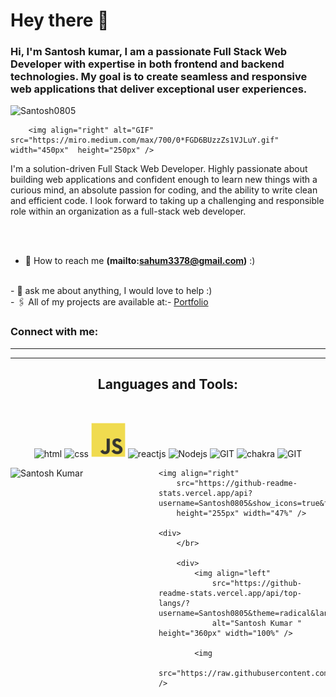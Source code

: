 <h1>Hey there 👋 </h1>
<h3>Hi, I'm Santosh kumar, I am a passionate Full Stack Web Developer with expertise in both frontend and backend
    technologies. My goal is to create seamless and responsive web applications that deliver exceptional user
    experiences.</h3>

<!-- <img align="right" alt="coding" width="410"
    <!-- src="https://cdn.dribbble.com/users/1162077/screenshots/3848914/programmer.gif"> -->

<p align="left"> <img
        src="https://komarev.com/ghpvc/?username=Santosh0805&label=Profile%20views&color=0e75b6&style=flat"
        alt="Santosh0805" /> </p>

        <img align="right" alt="GIF" src="https://miro.medium.com/max/700/0*FGD6BUzzZs1VJLuY.gif" width="450px"  height="250px" />


I'm a solution-driven Full Stack Web Developer. Highly passionate about building web applications and confident enough
to learn new things with a curious mind, an absolute passion for coding, and the ability to write clean and efficient
code. I look forward to taking up a challenging and responsible role within an organization as a full-stack web
developer.

<br>
<br>

- 💼 How to reach me **(mailto:sahum3378@gmail.com)** :)
<br>
- 💬 ask me about anything, I would love to help :)
<br>
- 🖇️ All of my projects are available at:- <a href="https://santosh0805.github.io/Portfolio-/"
    target="_blank">Portfolio</a>



<h3 align="left">Connect with me:</h3>
<!-- <p align="left">
    <a href="https://twitter.com/uttammane175677" target="blank"><img align="center"
            src="https://raw.githubusercontent.com/rahuldkjain/github-profile-readme-generator/master/src/images/icons/Social/twitter.svg"
            alt="uttammane175677" height="30" width="40" /></a>
    <a href="https://www.linkedin.com/in/uttam-mane-036252291/" target="blank"><img align="center"
            src="https://raw.githubusercontent.com/rahuldkjain/github-profile-readme-generator/master/src/images/icons/Social/linked-in-alt.svg"
            alt="uttam mane" height="30" width="40" /></a>
    <a href="https://instagram.com/mr_uttam_mane_101" target="blank"><img align="center"
            src="https://raw.githubusercontent.com/rahuldkjain/github-profile-readme-generator/master/src/images/icons/Social/instagram.svg"
            alt="mr_uttam_mane_101" height="30" width="40" /></a>
</p> -->

<hr>
<hr>
<h2 align="center"><b>Languages and Tools:</b></h2>
<br>
<p align="center">
    <img src="https://www.vectorlogo.zone/logos/w3_html5/w3_html5-icon.svg" alt="html" width="55" height="55" />
    <img src="https://www.vectorlogo.zone/logos/w3_css/w3_css-icon.svg" alt="css" width="55" height="55" />
    <img src="https://raw.githubusercontent.com/devicons/devicon/master/icons/javascript/javascript-original.svg"
        alt="javascript" width="55" height="55" />
    <img src="https://www.vectorlogo.zone/logos/reactjs/reactjs-icon.svg" alt="reactjs" width="55" height="55" />
    <img src="https://www.vectorlogo.zone/logos/nodejs/nodejs-icon.svg" alt="Nodejs" width="55" height="55" />
    <img src="https://www.vectorlogo.zone/logos/git-scm/git-scm-icon.svg" alt="GIT" width="55" height="55"
        marginleft="15" />
    <img src="https://img.icons8.com/?size=96&id=r9QJ0VFFrn7T&format=png" alt="chakra" width="55" height="55" />
    <img src="https://www.svgrepo.com/show/354048/material-ui.svg" alt="GIT" width="55" height="55" marginleft="15" />
</p></span>

<div>
    <img align="left" src="https://github-readme-streak-stats.herokuapp.com/?user=Santosh0805&theme=radical"
        alt="Santosh Kumar" height="250px" width="47%" />

    <img align="right"
        src="https://github-readme-stats.vercel.app/api?username=Santosh0805&show_icons=true&theme=radical"
        height="255px" width="47%" />

    <div>
        </br>

        <div>
            <img align="left"
                src="https://github-readme-stats.vercel.app/api/top-langs/?username=Santosh0805&theme=radical&langs_count=8"
                alt="Santosh Kumar " height="360px" width="100%" />

            <img
                src="https://raw.githubusercontent.com/Trilokia/Trilokia/379277808c61ef204768a61bbc5d25bc7798ccf1/bottom_header.svg" />
